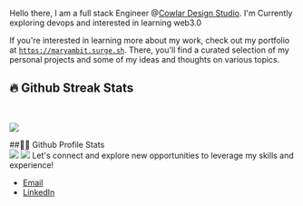 
Hello there, I am a full stack Engineer @[Cowlar Design Studio](https://cowlardesignstudio.com/). I'm Currently exploring devops and interested in learning web3.0


If you're interested in learning more about my work, check out my portfolio at [`https://maryambit.surge.sh`](https://maryambit.surge.sh). There, you'll find a curated selection of my personal projects and some of my ideas and thoughts on various topics.

<h2>🔥 Github Streak Stats</h2> <br/>
<p align="left"><img align="center" src="https://streak-stats.demolab.com/?user=maryam-bit&currStreakNum=2FD3EB&fire=pink&sideLabels=F00&date_format=j/n/Y&theme=github-dark-blue" /></p>

##👷‍♂️ Github Profile Stats  <br/>
<img src="https://github-readme-stats.vercel.app/api?username=maryam-bit&theme=github_dark" />
<img src="https://github-readme-stats.vercel.app/api/top-langs/?username=maryam-bit&layout=compact&theme=github_dark" />
Let's connect and explore new opportunities to leverage my skills and experience!
* [Email](noormaryam530@gmail.com)
* [LinkedIn](https://www.linkedin.com/in/maryam-noor-/)
